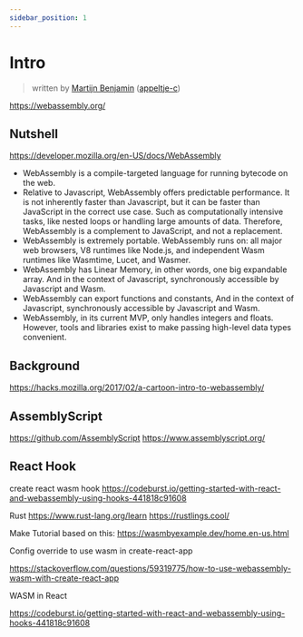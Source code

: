 ```yaml
---
sidebar_position: 1
---
```


# Intro

> written by [Martijn Benjamin](https://www.linkedin.com/in/martijn-benjamin/) ([appeltje-c](https://github.com/appeltje-c))

https://webassembly.org/

## Nutshell

https://developer.mozilla.org/en-US/docs/WebAssembly

* WebAssembly is a compile-targeted language for running bytecode on the web.
* Relative to Javascript, WebAssembly offers predictable performance. It is not inherently faster than Javascript, but it can be faster than JavaScript in the correct use case. Such as computationally intensive tasks, like nested loops or handling large amounts of data. Therefore, WebAssembly is a complement to JavaScript, and not a replacement.
* WebAssembly is extremely portable. WebAssembly runs on: all major web browsers, V8 runtimes like Node.js, and independent Wasm runtimes like Wasmtime, Lucet, and Wasmer.
* WebAssembly has Linear Memory, in other words, one big expandable array. And in the context of Javascript, synchronously accessible by Javascript and Wasm.
* WebAssembly can export functions and constants, And in the context of Javascript, synchronously accessible by Javascript and Wasm.
* WebAssembly, in its current MVP, only handles integers and floats. However, tools and libraries exist to make passing high-level data types convenient.


## Background

https://hacks.mozilla.org/2017/02/a-cartoon-intro-to-webassembly/


## AssemblyScript

https://github.com/AssemblyScript
https://www.assemblyscript.org/


## React Hook

create react wasm hook
https://codeburst.io/getting-started-with-react-and-webassembly-using-hooks-441818c91608


Rust
https://www.rust-lang.org/learn
https://rustlings.cool/

Make Tutorial based on this:
https://wasmbyexample.dev/home.en-us.html




Config override to use wasm in create-react-app

https://stackoverflow.com/questions/59319775/how-to-use-webassembly-wasm-with-create-react-app


WASM in React

https://codeburst.io/getting-started-with-react-and-webassembly-using-hooks-441818c91608



